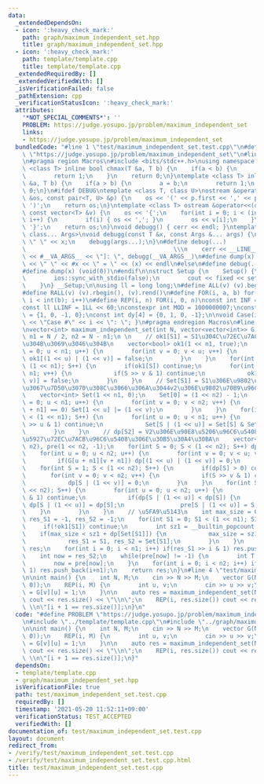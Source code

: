```yaml
---
data:
  _extendedDependsOn:
  - icon: ':heavy_check_mark:'
    path: graph/maximum_independent_set.hpp
    title: graph/maximum_independent_set.hpp
  - icon: ':heavy_check_mark:'
    path: template/template.cpp
    title: template/template.cpp
  _extendedRequiredBy: []
  _extendedVerifiedWith: []
  _isVerificationFailed: false
  _pathExtension: cpp
  _verificationStatusIcon: ':heavy_check_mark:'
  attributes:
    '*NOT_SPECIAL_COMMENTS*': ''
    PROBLEM: https://judge.yosupo.jp/problem/maximum_independent_set
    links:
    - https://judge.yosupo.jp/problem/maximum_independent_set
  bundledCode: "#line 1 \"test/maximum_independent_set.test.cpp\"\n#define PROBLEM\
    \ \"https://judge.yosupo.jp/problem/maximum_independent_set\"\n#line 1 \"template/template.cpp\"\
    \n#pragma region Macros\n#include <bits/stdc++.h>\nusing namespace std;\ntemplate\
    \ <class T> inline bool chmax(T &a, T b) {\n    if(a < b) {\n        a = b;\n\
    \        return 1;\n    }\n    return 0;\n}\ntemplate <class T> inline bool chmin(T\
    \ &a, T b) {\n    if(a > b) {\n        a = b;\n        return 1;\n    }\n    return\
    \ 0;\n}\n#ifdef DEBUG\ntemplate <class T, class U>\nostream &operator<<(ostream\
    \ &os, const pair<T, U> &p) {\n    os << '(' << p.first << ',' << p.second <<\
    \ ')';\n    return os;\n}\ntemplate <class T> ostream &operator<<(ostream &os,\
    \ const vector<T> &v) {\n    os << '{';\n    for(int i = 0; i < (int)v.size();\
    \ i++) {\n        if(i) { os << ','; }\n        os << v[i];\n    }\n    os <<\
    \ '}';\n    return os;\n}\nvoid debugg() { cerr << endl; }\ntemplate <class T,\
    \ class... Args>\nvoid debugg(const T &x, const Args &... args) {\n    cerr <<\
    \ \" \" << x;\n    debugg(args...);\n}\n#define debug(...)                   \
    \                                          \\\n    cerr << __LINE__ << \" [\"\
    \ << #__VA_ARGS__ << \"]: \", debugg(__VA_ARGS__)\n#define dump(x) cerr << __LINE__\
    \ << \" \" << #x << \" = \" << (x) << endl\n#else\n#define debug(...) (void(0))\n\
    #define dump(x) (void(0))\n#endif\n\nstruct Setup {\n    Setup() {\n        cin.tie(0);\n\
    \        ios::sync_with_stdio(false);\n        cout << fixed << setprecision(15);\n\
    \    }\n} __Setup;\n\nusing ll = long long;\n#define ALL(v) (v).begin(), (v).end()\n\
    #define RALL(v) (v).rbegin(), (v).rend()\n#define FOR(i, a, b) for(int i = (a);\
    \ i < int(b); i++)\n#define REP(i, n) FOR(i, 0, n)\nconst int INF = 1 << 30;\n\
    const ll LLINF = 1LL << 60;\nconstexpr int MOD = 1000000007;\nconst int dx[4]\
    \ = {1, 0, -1, 0};\nconst int dy[4] = {0, 1, 0, -1};\n\nvoid Case(int i) { cout\
    \ << \"Case #\" << i << \": \"; }\n#pragma endregion Macros\n#line 1 \"graph/maximum_independent_set.hpp\"\
    \nvector<int> maximum_independent_set(int N, vector<vector<int>> G) {\n    int\
    \ n1 = N / 2, n2 = N - n1;\n \n    // ok1[S1] = S1\u304C\u72EC\u7ACB\u96C6\u5408\
    \u304B\u3069\u3046\u304B\n    vector<bool> ok1(1 << n1, true);\n    for(int u\
    \ = 0; u < n1; u++) {\n        for(int v = 0; v < u; v++) {\n            if(G[u][v])\
    \ ok1[(1 << u) | (1 << v)] = false;\n        }\n    }\n    for(int S = 0; S <\
    \ (1 << n1); S++) {\n        if(ok1[S]) continue;\n        for(int v = 0; v <\
    \ n1; v++) {\n            if(S >> v & 1) continue;\n            ok1[S | (1 <<\
    \ v)] = false;\n        }\n    }\n    // Set[S1] = S1\u306E\u9802\u70B9\u3068\u8FBA\
    \u3067\u7D50\u3070\u308C\u3066\u306A\u3044v2\u306E\u9802\u70B9\u96C6\u5408U\n\
    \    vector<int> Set(1 << n1, 0);\n    Set[0] = (1 << n2) - 1;\n    for(int u\
    \ = 0; u < n1; u++) {\n        for(int v = 0; v < n2; v++) {\n            if(G[u][v\
    \ + n1] == 0) Set[1 << u] |= (1 << v);\n        }\n    }\n    for(int S = 0; S\
    \ < (1 << n1); S++) {\n        for(int u = 0; u < n1; u++) {\n            if(S\
    \ >> u & 1) continue;\n            Set[S | (1 << u)] = Set[S] & Set[1 << u];\n\
    \        }\n    }\n    // dp[S2] = V2\u306E\u90E8\u5206\u96C6\u5408S2\u306E\u6700\
    \u5927\u72EC\u7ACB\u96C6\u5408\u306E\u30B5\u30A4\u30BA\n    vector<int> dp(1 <<\
    \ n2), pre(1 << n2, -1);\n    for(int S = 0; S < (1 << n2); S++) dp[S] = __builtin_popcount(S);\n\
    \    for(int u = 0; u < n2; u++) {\n        for(int v = 0; v < u; v++) {\n   \
    \         if(G[u + n1][v + n1]) dp[(1 << u) | (1 << v)] = 0;\n        }\n    }\n\
    \    for(int S = 1; S < (1 << n2); S++) {\n        if(dp[S] > 0) continue;\n \
    \       for(int v = 0; v < n2; v++) {\n            if(S >> v & 1) continue;\n\
    \            dp[S | (1 << v)] = 0;\n        }\n    }\n    for(int S = 0; S < (1\
    \ << n2); S++) {\n        for(int u = 0; u < n2; u++) {\n            if(S >> u\
    \ & 1) continue;\n            if(dp[S | (1 << u)] < dp[S]) {\n               \
    \ dp[S | (1 << u)] = dp[S];\n                pre[S | (1 << u)] = S;\n        \
    \    }\n        }\n    }\n    // \u5FA9\u5143\n    int max_size = 0;\n    int\
    \ res_S1 = -1, res_S2 = -1;\n    for(int S1 = 0; S1 < (1 << n1); S1++) {\n   \
    \     if(!ok1[S1]) continue;\n        int sz1 = __builtin_popcount(S1);\n    \
    \    if(max_size < sz1 + dp[Set[S1]]) {\n            max_size = sz1 + dp[Set[S1]];\n\
    \            res_S1 = S1, res_S2 = Set[S1];\n        }\n    }\n    vector<int>\
    \ res;\n    for(int i = 0; i < n1; i++) if(res_S1 >> i & 1) res.push_back(i);\n\
    \    int now = res_S2;\n    while(pre[now] != -1) {\n        int T = now ^ pre[now];\n\
    \        now = pre[now];\n    }\n    for(int i = 0; i < n2; i++) if(now >> i &\
    \ 1) res.push_back(i+n1);\n    return res;\n}\n#line 4 \"test/maximum_independent_set.test.cpp\"\
    \n\nint main() {\n    int N, M;\n    cin >> N >> M;\n    vector G(N, vector<int>(N,\
    \ 0));\n    REP(i, M) {\n        int u, v;\n        cin >> u >> v;\n        G[u][v]\
    \ = G[v][u] = 1;\n    }\n\n    auto res = maximum_independent_set(N, G);\n   \
    \ cout << res.size() << \"\\n\";\n    REP(i, res.size()) cout << res[i] << \"\
    \ \\n\"[i + 1 == res.size()];\n}\n"
  code: "#define PROBLEM \"https://judge.yosupo.jp/problem/maximum_independent_set\"\
    \n#include \"../template/template.cpp\"\n#include \"../graph/maximum_independent_set.hpp\"\
    \n\nint main() {\n    int N, M;\n    cin >> N >> M;\n    vector G(N, vector<int>(N,\
    \ 0));\n    REP(i, M) {\n        int u, v;\n        cin >> u >> v;\n        G[u][v]\
    \ = G[v][u] = 1;\n    }\n\n    auto res = maximum_independent_set(N, G);\n   \
    \ cout << res.size() << \"\\n\";\n    REP(i, res.size()) cout << res[i] << \"\
    \ \\n\"[i + 1 == res.size()];\n}"
  dependsOn:
  - template/template.cpp
  - graph/maximum_independent_set.hpp
  isVerificationFile: true
  path: test/maximum_independent_set.test.cpp
  requiredBy: []
  timestamp: '2021-05-20 11:52:11+09:00'
  verificationStatus: TEST_ACCEPTED
  verifiedWith: []
documentation_of: test/maximum_independent_set.test.cpp
layout: document
redirect_from:
- /verify/test/maximum_independent_set.test.cpp
- /verify/test/maximum_independent_set.test.cpp.html
title: test/maximum_independent_set.test.cpp
---
```

